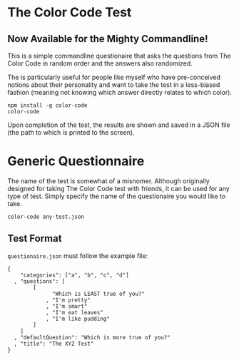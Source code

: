 The Color Code Test
===

Now Available for the Mighty Commandline!
---

This is a simple commandline questionaire that asks the questions from The Color Code in random order and the answers also randomized.

The is particularly useful for people like myself who have pre-conceived notions about their personality and want to take the test in a less-biased fashion
(meaning not knowing which answer directly relates to which color).

    npm install -g color-code
    color-code

Upon completion of the test, the results are shown and saved in a JSON file (the path to which is printed to the screen).

Generic Questionnaire
===

The name of the test is somewhat of a misnomer. Although originally designed for taking The Color Code test with friends,
it can be used for any type of test. Simply specify the name of the questionaire you would like to take.

    color-code any-test.json

Test Format
---

`questionaire.json` must follow the example file:

    {
        "categories": ["a", "b", "c", "d"]
      , "questions": [
            [
                  "Which is LEAST true of you?"
                , "I'm pretty"
                , "I'm smart"
                , "I'm eat leaves"
                , "I'm like pudding"
            ]
        ]
      , "defaultQuestion": "Which is more true of you?"
      , "title": "The XYZ Test"
    }
